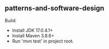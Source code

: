 ## patterns-and-software-design ## 

Build:
- Install JDK 17.0.4.1+
- Install Maven 3.8.6+
- Run 'mvn test' in project root.
